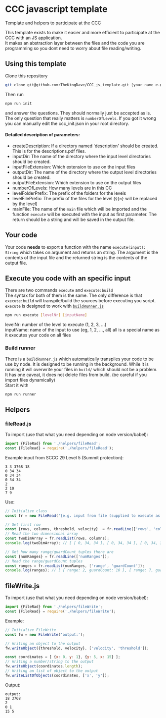# CCC javascript template
Template and helpers to participate at the [CCC](https://codingcontest.org)

This template exists to make it easier and more efficient to participate at the CCC with an JS application.  
It makes an abstraction layer between the files and the code you are programming so you dont need to
worry about file reading/writing.

## Using this template
Clone this repository
```bash
git clone git@github.com:TheKingDave/CCC_js_template.git [your name e.g. CCC_30]
```
Then run
```bash
npm run init
```
and answer the questions. They should normally just be accepted as is.  
The only question that really matters is `numberOfLevels`. If you got it wrong you can manually edit
the ccc_init.json in your root directory.

#### Detailed description of parameters:
* createDescription: If a directory named 'description' should be created. This is for the descriptions.pdf files.
* inputDir: The name of the directory where the input level directories should be created.
* inputFileExtension: Which extension to use on the input files
* outputDir: The name of the directory where the output level directories should be created.
* outputFileExtension: Which extension to use on the output files
* numberOfLevels: How many levels are in this CC
* levelFolderPrefix: The prefix of the folders for the levels
* levelFilePrefix: The prefix of the files for the level (`${n}` will be replaced by the level)
* mainFile: The name of the `main` file which will be imported and the function `execute` will be executed with the
input as first parameter. The return should be a string and will be saved in the output file.

## Your code
Your code **needs** to export a function with the name `execute(input): String` which takes on argument
and returns an string. The argument is the contents of the input file and the returned string is the
contents of the output file.

## Execute you code with an specific input
There are two commands `execute` and `execute:build`  
The syntax for both of them is the same. The only difference is that `execute:build` will transpile/build
the sources before executing you script. `execute` is designed to work with [`buildRunner.js`](#build-runner) 
```bash
npm run execute [levelNr] [inputName]
```
levelNr: number of the level to execute (1, 2, 3, ...)  
inputName: name of the input to use (eg, 1, 2, ..., all) all is a special name as it executes your code on all files

### Build runner
There is a `buildRunner.js` which automatically transpiles your code to be use by node.
It is designed to be running in the background. While it is running it will overwrite your files in
`build/` which should not be a problem. It has one caveat, it does not delete files from build.
(be careful if you import files dynamically)  
Start it with
````bash
npm run runner
````

## Helpers
### fileRead.js
To import (use that what you need depending on node version/babel):
```js
import {FileRad} from './helpers/fileRead';
const {FileRead} = require('./helpers/fileRead');
```  
Example input from SCCC 29 Level 5 (Summit protection):
```text
3 3 3768 18
0 34 34
0 34 34
0 34 34
2
2 10
7 9
```
Use:
```js
// Initialize class
const fr = new FileRead('{e.g. input from file (supplied to execute as first argument) as string}');

// Get first row
const {rows, columns, threshold, velocity}  = fr.readLine(['rows', 'columns', 'threshold', 'velocity']);
// Read the two dimensional array
const twoDimArray = fr.readList(rows, columns);
console.log(twoDimArray); // [ [ 0, 34, 34 ], [ 0, 34, 34 ], [ 0, 34, 34 ] ]

// Get how many range/guardCount tuples there are
const {numRanges} = fr.readLine(['numRanges']);
// Read the range/guardCount tuples
const ranges = fr.readList(numRanges, ['range', 'guardCount']);
console.log(ranges); // [ { range: 2, guardCount: 10 }, { range: 7, guardCount: 9 } ]
```

## fileWrite.js
To import (use that what you need depending on node version/babel):
```js
import {FileRad} from './helpers/fileWrite';
const {FileRead} = require('./helpers/fileWrite');
```  

Example:
```js
// Initialize FileWrite
const fw = new FileWrite('output:');

// Writing an object to the output 
fw.writeObject({threshold, velocity}, ['velocity', 'threshold']);

const coordinates = [ {x: 0, y: 1}, {y: 5, x: 15} ];
// Writing a number/string to the output
fw.writeObject(coordinates.length);
// Writing an list of object to the output
fw.writeListOfObjects(coordinates, ['x', 'y']);
```
Output:
```text
output:
18 3768
2
0 1
15 5
```